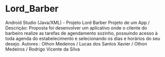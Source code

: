 # Lord_Barber
Android Studio (Java/XML) - Projeto Lord Barber
Projeto de um App / 
Descrição: 
Proposta foi desenvolver um aplicativo onde o cliente do barbeiro realize as tarefas de agendamento sozinho, 
possuindo acesso à toda agenda do estabelecimento e selecionando os dias e horários do seu desejo. 
Autores : Othon Medeiros
/ Lucas dos Santos Xavier
/ Othon Medeiros
/ Rodrigo Vicente da Silva
